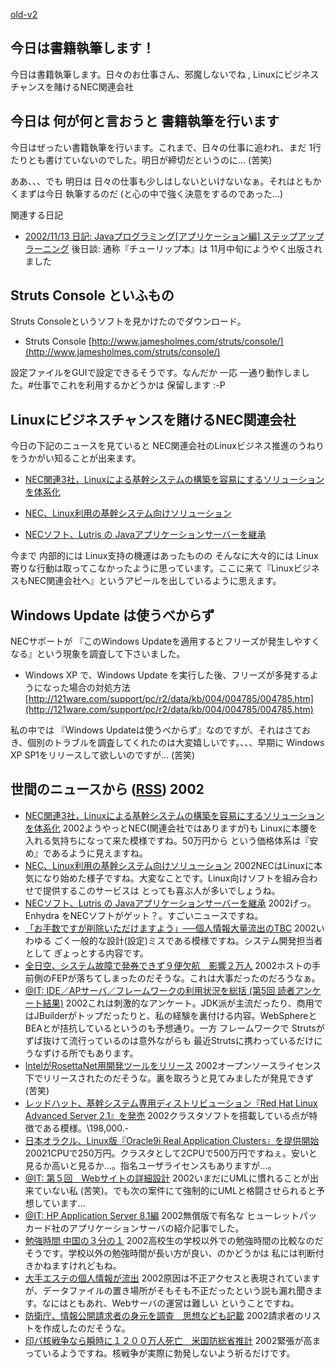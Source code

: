 [old-v2](ig020528-orig.html)

## 今日は書籍執筆します！

今日は書籍執筆します。日々のお仕事さん、邪魔しないでね , Linuxにビジネスチャンスを賭けるNEC関連会社


## 今日は 何が何と言おうと 書籍執筆を行います

今日はぜったい書籍執筆を行います。これまで、日々の仕事に追われ、まだ 1行たりとも書けていないのでした。明日が締切だというのに…
(苦笑)

ああ、、、でも 明日は 日々の仕事も少しはしないといけないなぁ。それはともかくまずは今日 執筆するのだ (と心の中で強く決意をするのであった…)

関連する日記


* [2002/11/13 日記: Javaプログラミング[アプリケーション編] ステップアップラーニング](ig021113.html)
  後日談: 通称『チューリップ本』は 11月中旬にようやく出版されました

## Struts Console といふもの

Struts Consoleというソフトを見かけたのでダウンロード。


* Struts Console
  [http://www.jamesholmes.com/struts/console/](http://www.jamesholmes.com/struts/console/)

設定ファイルをGUIで設定できるそうです。なんだか 一応 一通り動作しました。#仕事でこれを利用するかどうかは 保留します :-P

## Linuxにビジネスチャンスを賭けるNEC関連会社

今日の下記のニュースを見ていると NEC関連会社のLinuxビジネス推進のうねりをうかがい知ることが出来ます。


* [NEC関連3社，Linuxによる基幹システムの構築を容易にするソリューションを体系化](http://www.zdnet.co.jp/enterprise/0205/27/02052713.html)
  
* [NEC、Linux利用の基幹システム向けソリューション](http://biztech.nikkeibp.co.jp/wcs/show/leaf?CID=onair/biztech/prom/187432)
  
* [NECソフト、Lutris の 
Javaアプリケーションサーバーを継承](http://japan.internet.com/webtech/20020523/4.html)

今まで 内部的には Linux支持の機運はあったものの そんなに大々的には Linux寄りな行動は取ってこなかったように思っています。ここに来て『LinuxビジネスもNEC関連会社へ』というアピールを出しているように思えます。

## Windows Update は使うべからず

NECサポートが 『このWindows Updateを適用するとフリーズが発生しやすくなる』という現象を調査して下さいました。


* Windows XP で、Windows Update を実行した後、フリーズが多発するようになった場合の対処方法
  [http://121ware.com/support/pc/r2/data/kb/004/004785/004785.htm](http://121ware.com/support/pc/r2/data/kb/004/004785/004785.htm)

私の中では 『Windows Updateは使うべからず』なのですが、それはさておき、個別のトラブルを調査してくれたのは大変嬉しいです。、、、早期に Windows XP SP1をリリースして欲しいのですが… (苦笑)

## 世間のニュースから ([RSS](ig020528-news.xml)) 2002


* [NEC関連3社，Linuxによる基幹システムの構築を容易にするソリューションを体系化](http://www.zdnet.co.jp/enterprise/0205/27/02052713.html)  2002ようやっとNEC(関連会社ではありますが)も Linuxに本腰を入れる気持ちになって来た模様ですね。50万円から という価格体系は『安め』であるように見えますね。
* [NEC、Linux利用の基幹システム向けソリューション](http://biztech.nikkeibp.co.jp/wcs/show/leaf?CID=onair/biztech/prom/187432)  2002NECはLinuxに本気になり始めた様子ですね。大変なことです。Linux向けソフトを組み合わせで提供するこのサービスは とっても喜ぶ人が多いでしょうね。
* [NECソフト、Lutris の Javaアプリケーションサーバーを継承](http://japan.internet.com/webtech/20020523/4.html)  2002げっ。Enhydra をNECソフトがゲット？。すごいニュースですね。
* [「お手数ですが削除いただけますよう」──個人情報大量流出のTBC](http://www.zdnet.co.jp/news/0205/27/njbt_06.html)  2002いわゆる ごく一般的な設計(設定)ミスである模様ですね。システム開発担当者として ぎょっとする内容です。
* [全日空、システム故障で発券できず９便欠航　影響２万人](http://www.asahi.com/national/update/0527/024.html)  2002ホストの手前側のFEPが落ちてしまったのだそうな。これは大事だったのだろうなぁ。
* [@IT: IDE／APサーバ／フレームワークの利用状況を総括 (第5回 読者アンケート結果)](http://www.atmarkit.co.jp/fjava/survey/surbey0205/survey0205.html)  2002これは刺激的なアンケート。JDK派が主流だったり、商用ではJBuilderがトップだったりと、私の経験を裏付ける内容。WebSphereとBEAとが拮抗しているというのも予想通り。一方 フレームワークで Strutsがずば抜けて流行っているのは意外ながらも 最近Strutsに携わっているだけに うなずける所でもあります。
* [IntelがRosettaNet用開発ツールをリリース](http://www.zdnet.co.jp/news/0205/25/nebt_05.html)  2002オープンソースライセンス下でリリースされたのだそうな。裏を取ろうと見てみましたが発見できず (苦笑)
* [レッドハット、基幹システム専用ディストリビューション『Red Hat Linux Advanced Server 2.1』を発売](http://linux.ascii24.com/linux/news/today/2002/05/24/636000-000.html)  2002クラスタソフトを搭載している点が特徴である模様。\198,000.-
* [日本オラクル、Linux版『Oracle9i Real Application Clusters』を提供開始](http://linux.ascii24.com/linux/news/today/2002/05/24/635991-000.html)  20021CPUで250万円。クラスタとして2CPUで500万円ですねぇ。安いと見るか高いと見るか…。指名ユーザライセンスもありますが…。
* [@IT: 第５回　Webサイトの詳細設計](http://www.atmarkit.co.jp/fjava/rensai2/websys05/websys05.html)  2002いまだにUMLに慣れることが出来ていない私 (苦笑)。でも次の案件にて強制的にUMLと格闘させられると予想しています…
* [@IT: HP Application Server 8.1編](http://www.atmarkit.co.jp/fjava/rensai2/stpbystp01/stpbystp01.html)  2002無償版で有名な ヒューレットパッカード社のアプリケーションサーバの紹介記事でした。
* [勉強時間 中国の３分の１](http://www.nhk.or.jp/news/2002/05/28/grri84000000ch6w.html)  2002高校生の学校以外での勉強時間の比較なのだそうです。学校以外の勉強時間が長い方が良い、のかどうかは 私には判断付きかねますけれどもね。
* [大手エステの個人情報が流出](http://www.nhk.or.jp/news/2002/05/27/grri84000000cgmd.html)  2002原因は不正アクセスと表現されていますが、データファイルの置き場所がそもそも不正だったという説も漏れ聞きます。なにはともあれ、Webサーバの運営は難しい ということですね。
* [防衛庁、情報公開請求者の身元を調査　思想なども記載](http://www.asahi.com/national/update/0528/009.html)  2002請求者のリストを作成したのだそうな。
* [印パ核戦争なら瞬時に１２００万人死亡　米国防総省推計](http://www.asahi.com/international/update/0528/002.html?2002)  2002緊張が高まっているようですね。核戦争が実際に勃発しないよう祈るだけです。